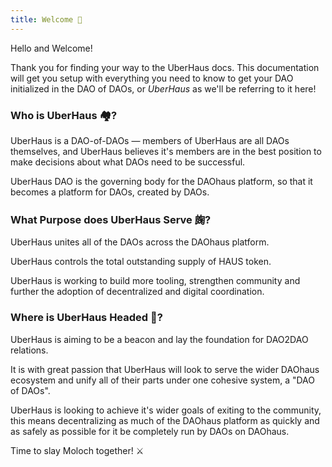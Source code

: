 ```yaml
---
title: Welcome 👋
---
```


Hello and Welcome!

Thank you for finding your way to the UberHaus docs.  This documentation will get you setup with everything you need to know to get your DAO initialized in the DAO of DAOs, or *UberHaus* as we'll be referring to it here!

### Who is UberHaus 🏘?

UberHaus is a DAO-of-DAOs — members of UberHaus are all DAOs themselves, and UberHaus believes it's members are in the best position to make decisions about what DAOs need to be successful.

UberHaus DAO is the governing body for the DAOhaus platform, so that it becomes a platform for DAOs, created by DAOs.

### What Purpose does UberHaus Serve 龾?   

UberHaus unites all of the DAOs across the DAOhaus platform.

UberHaus controls the total outstanding supply of HAUS token.
 
UberHaus is working to build more tooling, strengthen community and further the adoption of decentralized and digital coordination. 

### Where is UberHaus Headed 🙈? 

UberHaus is aiming to be a beacon and lay the foundation for DAO2DAO relations.  

It is with great passion that UberHaus will look to serve the wider DAOhaus ecosystem and unify all of their parts under one cohesive system, a "DAO of DAOs".

UberHaus is looking to achieve it's wider goals of exiting to the community, this means decentralizing as much of the DAOhaus platform as quickly and as safely as possible for it be completely run by DAOs on DAOhaus.

Time to slay Moloch together! ⚔️